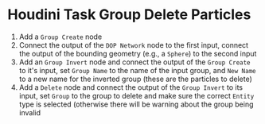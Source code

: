 # Houdini Task Group Delete Particles

1. Add a `Group Create` node
2. Connect the output of the `DOP Network` node to the first input, connect the output of the bounding geometry (e.g., a `Sphere`) to the second input
3. Add an `Group Invert` node and connect the output of the `Group Create` to it's input, set `Group Name` to the name of the input group, and `New Name` to a new name for the inverted group (these are the particles to delete)
4. Add a `Delete` node and connect the output of the `Group Invert` to its input, set `Group` to the group to delete and make sure the correct `Entity` type is selected (otherwise there will be warning about the group being invalid
